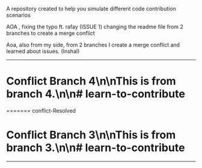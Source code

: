 A repository created to help you simulate different code contribution scenarios

AOA , fixing the typo ft. rafay (ISSUE 1)
changing the readme file from 2 branches to create a merge conflict



Aoa, also from my side, from 2 branches I create a merge conflict and learned about issues. (Inshal)

---------------------------------------------

# Conflict Branch 4\n\nThis is from branch 4.\n\n# learn-to-contribute
======= conflict-Resolved
# Conflict Branch 3\n\nThis is from branch 3.\n\n# learn-to-contribute

----------------------------------------------------
